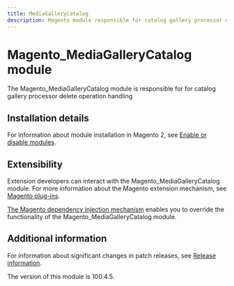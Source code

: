 ```yaml
---
title: MediaGalleryCatalog
description: Magento module responsible for catalog gallery processor delete operation handling
---
```


# Magento_MediaGalleryCatalog module

The Magento_MediaGalleryCatalog module is responsible for for catalog gallery processor delete operation handling

## Installation details

For information about module installation in Magento 2, see [Enable or disable modules](https://experienceleague.adobe.com/en/docs/commerce-operations/installation-guide/tutorials/manage-modules).

## Extensibility

Extension developers can interact with the Magento_MediaGalleryCatalog module. For more information about the Magento extension mechanism, see [Magento plug-ins](https://developer.adobe.com/commerce/php/development/components/plugins/).

[The Magento dependency injection mechanism](https://developer.adobe.com/commerce/php/development/components/dependency-injection/) enables you to override the functionality of the Magento_MediaGalleryCatalog module.

## Additional information

For information about significant changes in patch releases, see [Release information](https://experienceleague.adobe.com/en/docs/commerce-operations/release/notes/overview).

<InlineAlert slots="text" />
The version of this module is 100.4.5.
